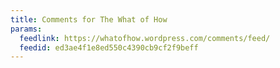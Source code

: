 ```yaml
---
title: Comments for The What of How
params:
  feedlink: https://whatofhow.wordpress.com/comments/feed/
  feedid: ed3ae4f1e8ed550c4390cb9cf2f9beff
---
```

